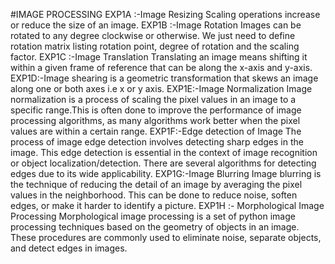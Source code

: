 #IMAGE PROCESSING
EXP1A :-Image Resizing
        Scaling operations increase or reduce the size of an image. 
EXP1B :-Image Rotation
        Images can be rotated to any degree clockwise or otherwise. We just need to define rotation matrix listing rotation point, degree of rotation and the scaling factor. 
EXP1C :-Image Translation
        Translating an image means shifting it within a given frame of reference that can be along the x-axis and y-axis.
EXP1D:-Image shearing is a geometric transformation that skews an image along one or both axes i.e x or y axis.
EXP1E:-Image Normalization
       Image normalization is a process of scaling the pixel values in an image to a specific range.This is often done to improve the performance of image processing 
       algorithms, as many algorithms work better when the pixel values are within a certain range.
EXP1F:-Edge detection of Image
      The process of image edge detection involves detecting sharp edges in the image. This edge detection is essential in the context of image recognition or object 
       localization/detection. There are several algorithms for detecting edges due to its wide applicability.
EXP1G:-Image Blurring
       Image blurring is the technique of reducing the detail of an image by averaging the pixel values in the neighborhood. This can be done to reduce noise, soften edges, or 
        make it harder to identify a picture.
EXP1H :- Morphological Image Processing
        Morphological image processing is a set of python image processing techniques based on the geometry of objects in an image. These procedures are commonly used to 
        eliminate noise, separate objects, and detect edges in images.
